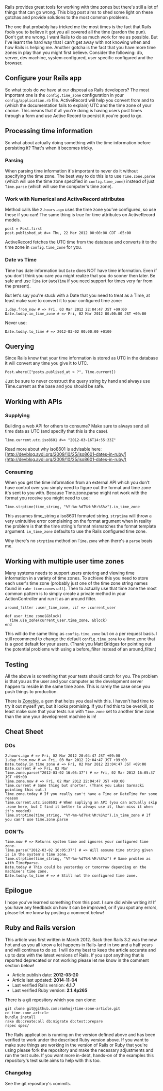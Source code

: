 Rails provides great tools for working with time zones but there's still a lot of things that can go wrong. This blog post aims to shed some light on these gotchas and provide solutions to the most common problems.

The one that probably has tricked me the most times is the fact that Rails fools you to believe it got you all covered all the time (pardon the pun). Don't get me wrong. I want Rails to do as much work for me as possible. But I've learnt the hard way that I can't get away with not knowing when and how Rails is helping me. Another gotcha is the fact that you have more time zones in play than you might first believe. Consider the following: db, server, dev machine, system configured, user specific configured and the browser.

## Configure your Rails app

So what tools do we have at our disposal as Rails developers? The most important one is the `config.time_zone` configuration in your `config/application.rb` file. ActiveRecord will help you convert from and to (which the documentation fails to explain) UTC and the time zone of your choice. This means that if all you're doing is having users post times through a form and use Active Record to persist it you're good to go.

## Processing time information

So what about actually doing something with the time information before persisting it? That's when it becomes tricky.

### Parsing

When parsing time information it's important to never do it without specifying the time zone. The best way to do this is to use `Time.zone.parse` (which will use the time zone specified in `config.time_zone`) instead of just `Time.parse` (which will use the computer's time zone).

### Work with Numerical and ActiveRecord attributes

Method calls like `2.hours.ago` uses the time zone you've configured, so use these if you can! The same thing is true for time attributes on ActiveRecord models.

    post = Post.first
    post.published_at #=> Thu, 22 Mar 2012 00:00:00 CDT -05:00

ActiveRecord fetches the UTC time from the database and converts it to the time zone in `config.time_zone` for you.

### Date vs Time

Time has date information but `Date` does NOT have time information. Even if you don't think you care you might realize that you do sooner then later. Be safe and use `Time` (or `DateTime` if you need support for times very far from the present).

But let's say you're stuck with a Date that you need to treat as a Time, at least make sure to convert it to your configured time zone:

    1.day.from_now # => Fri, 03 Mar 2012 22:04:47 JST +09:00
    Date.today.in_time_zone # => Fri, 02 Mar 2012 00:00:00 JST +09:00

Never use:

    Date.today.to_time # => 2012-03-02 00:00:00 +0100

## Querying

Since Rails know that your time information is stored as UTC in the database it will convert any time you give it to UTC.

    Post.where(["posts.publised_at > ?", Time.current])

Just be sure to never construct the query string by hand and always use Time.current as the base and you should be safe.

## Working with APIs

### Supplying

Building a web API for others to consume? Make sure to always send all time data as UTC (and specify that this is the case).

    Time.current.utc.iso8601 #=> "2012-03-16T14:55:33Z"

Read more about why iso8601 is advisable here: [http://devblog.avdi.org/2009/10/25/iso8601-dates-in-ruby/](http://devblog.avdi.org/2009/10/25/iso8601-dates-in-ruby/)

### Consuming

When you get the time information from an external API which you don't have control over you simply need to figure out the format and time zone it's sent to you with. Because Time.zone.parse might not work with the format you receive you might need to use:

    Time.strptime(time_string, "%Y-%m-%dT%H:%M:%S%z").in_time_zone

This assumes time_string a iso8601 formated string. `strptime` will throw a very unintuitive error complaining on the format argument when in reality the problem is that the time string's format mismatches the format template argument. `in_time_zone` defaults to use the Rails configured time zone.

Why there's no `strptime` method on `Time.zone` when there's a `parse` beats me.

## Working with multiple user time zones

Many systems needs to support users entering and viewing time information in a variety of time zones. To achieve this you need to store each user's time zone (probably just one of the time zone string names found in `rake time:zones:all`). Then to actually use that time zone the most common pattern is to simply create a private method in your ActionController and run it as an around filter.

    around_filter :user_time_zone, :if => :current_user

    def user_time_zone(&block)
      Time.use_zone(current_user.time_zone, &block)
    end

This will do the same thing as `config.time_zone` but on a per request basis. I still recommend to change the default `config.time_zone` to a time zone that is a good default for your users. (Thank you Matt Bridges for pointing out the potential problems with using a before_filter instead of an around_filter.)

## Testing

All the above is something that your tests should catch for you. The problem is that you as the user and your computer as the development server happen to reside in the same time zone. This is rarely the case once you push things to production.

There is [Zonebie](https://github.com/alindeman/zonebie), a gem that helps you deal with this. I haven't had time to try it out myself yet, but it looks promising. If you find this to be overkill, at least make sure that your tests run with `Time.zone` set to another time zone than the one your development machine is in!

## Cheat Sheet

### DOs

    2.hours.ago # => Fri, 02 Mar 2012 20:04:47 JST +09:00
    1.day.from_now # => Fri, 03 Mar 2012 22:04:47 JST +09:00
    Date.today.in_time_zone # => Fri, 02 Mar 2012 22:04:47 JST +09:00
    Date.current # => Fri, 02 Mar
    Time.zone.parse("2012-03-02 16:05:37") # => Fri, 02 Mar 2012 16:05:37 JST +09:00
    Time.zone.now # => Fri, 02 Mar 2012 22:04:47 JST +09:00
    Time.current # Same thing but shorter. (Thank you Lukas Sarnacki pointing this out.)
    Time.zone.today # If you really can't have a Time or DateTime for some reason
    Time.current.utc.iso8601 # When supliyng an API (you can actually skip .zone here, but I find it better to always use it, than miss it when it's needed)
    Time.strptime(time_string, "%Y-%m-%dT%H:%M:%S%z").in_time_zone # If you can't use time.zone.parse

### DON'Ts

    Time.now # => Returns system time and ignores your configured time zone.
    Time.parse("2012-03-02 16:05:37") # => Will assume time string given is in the system's time zone.
    Time.strptime(time_string, "%Y-%m-%dT%H:%M:%S%z") # Same problem as with Time#parse.
    Date.today # This could be yesterday or tomorrow depending on the machine's time zone.
    Date.today.to_time # => # Still not the configured time zone.

## Epilogue

I hope you've learned something from this post. I sure did while writing it! If you have any feedback on how it can be improved, or if you spot any errors, please let me know by posting a comment below!

## Ruby and Rails version

This article was first written in March 2012. Back then Rails 3.2 was the new hot and as you all know a lot happens in Rails-land in two and a half years and will continue to do so. I will do my best to keep the article accurate and up to date with the latest versions of Rails. If you spot anything that is reported deprecated or not working please let me know in the comment section below!

* Article publish date: **2012-03-20**
* Article last updated: **2014-11-04**
* Last verified Rails version: **4.1.7**
* Last verified Ruby version: **2.1.4p265**

There is a git repository which you can clone:

    git clone git@github.com:ramhoj/time-zone-article.git
    cd time-zone-article
    bundle install
    rake db:create:all db:migrate db:test:prepare
    rspec spec/

The Rails application is running on the version defined above and has been verified to work under the described Ruby version above.
If you want to make sure things are working in the version of Rails or Ruby that you're using please fork the repository and make
the necessary adjustments and run the test suite. If you want more in-debt, hands-on of the examples this repository's test suite
aims to help with this too.

### Changelog

See the git repository's commits.
